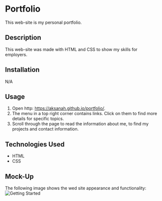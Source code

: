 # Portfolio
This web-site is my personal portfolio.

## Description
This web-site was made with HTML and CSS to show my skills for employers.

## Installation
N/A

## Usage
1. Open http: https://aksanah.github.io/portfolio/.
2. The menu in a top right corner contains links. Click on them to find more details for specific topics.
3. Scroll through the page to read the information about me, to find my projects and contact information.

## Technologies Used
- HTML
- CSS

## Mock-Up
The following image shows the wed site appearance and functionality:
![Getting Started](./assets/images/mockup.png)